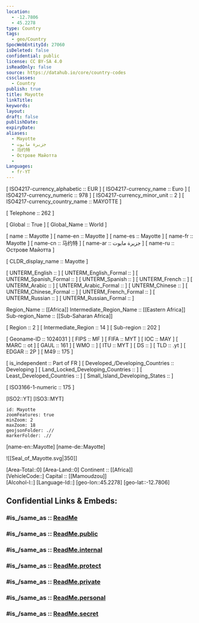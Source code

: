 ```yaml
---
location:
  - -12.7806
  - 45.2278
type: Country
tags:
  - geo/Country
SpocWebEntityId: 27060
isDeleted: false
confidential: public
license: CC BY-SA 4.0
isReadOnly: false
source: https://datahub.io/core/country-codes
cssclasses:
  - Country
publish: true
title: Mayotte
linkTitle:
keywords:
layout:
draft: false
publishDate:
expiryDate:
aliases:
  - Mayotte
  - جزيرة مايوت
  - 马约特
  - Острове Майотта
  - 
Languages:
  - fr-YT
---
```



[	ISO4217-currency_alphabetic	 :: EUR ] 
[	ISO4217-currency_name	 :: Euro ] 
[	ISO4217-currency_numeric	 :: 978 ] 
[	ISO4217-currency_minor_unit	 :: 2 ] 
[	ISO4217-currency_country_name	 :: MAYOTTE ] 

[	Telephone	 :: 262 ] 

[	Global	 :: True ] 
[	Global_Name	 :: World ] 

[	name	 :: Mayotte ] 
[	name-en	 :: Mayotte ] 
[	name-es	 :: Mayotte ] 
[	name-fr	 :: Mayotte ] 
[	name-cn	 :: 马约特 ] 
[	name-ar	 :: جزيرة مايوت ] 
[	name-ru	 :: Острове Майотта ] 

[	CLDR_display_name	 :: Mayotte ] 

[	UNTERM_English	 ::  ] 
[	UNTERM_English_Formal	 ::  ] 
[	UNTERM_Spanish_Formal	 ::  ] 
[	UNTERM_Spanish	 ::  ] 
[	UNTERM_French	 ::  ] 
[	UNTERM_Arabic	 ::  ] 
[	UNTERM_Arabic_Formal	 ::  ] 
[	UNTERM_Chinese	 ::  ] 
[	UNTERM_Chinese_Formal	 ::  ] 
[	UNTERM_French_Formal	 ::  ] 
[	UNTERM_Russian	 ::  ] 
[	UNTERM_Russian_Formal	 ::  ] 

Region_Name ::  [[Africa]] 
Intermediate_Region_Name ::  [[Eastern Africa]] 
Sub-region_Name ::  [[Sub-Saharan Africa]] 

[	Region	 :: 2 ] 
[	Intermediate_Region	 :: 14 ] 
[	Sub-region	 :: 202 ] 

[	Geoname-ID	 :: 1024031 ] 
[	FIPS	 :: MF ] 
[	FIFA	 :: MYT ] 
[	IOC	 :: MAY ] 
[	MARC	 :: ot ] 
[	GAUL	 :: 161 ] 
[	WMO	 ::  ] 
[	ITU	 :: MYT ] 
[	DS	 ::  ] 
[	TLD	 :: .yt ] 
[	EDGAR	 :: 2P ] 
[	M49	 :: 175 ] 

[	is_independent	 :: Part of FR ] 
[	Developed_/Developing_Countries	 :: Developing ] 
[	Land_Locked_Developing_Countries	 ::  ] 
[	Least_Developed_Countries	 ::  ] 
[	Small_Island_Developing_States	 ::  ] 

[	ISO3166-1-numeric	 :: 175 ] 



[ISO2::YT] 
[ISO3::MYT] 
```leaflet
id: Mayotte
zoomFeatures: true 
minZoom: 2 
maxZoom: 18
geojsonFolder: .//
markerFolder: .//
```

[name-en::Mayotte] 
[name-de::Mayotte] 

![[Seal_of_Mayotte.svg|350]] 

[Area-Total::0] 
[Area-Land::0] 
Continent :: [[Africa]]  
[VehicleCode::] 
Capital :: [[Mamoudzou]]  
[Alcohol-l::] 
[Language-Id::] 
[geo-lon::45.2278] 
[geo-lat::-12.7806] 


## Confidential Links & Embeds: 

### #is_/same_as :: [ReadMe](/_Standards/Earth/Continent/Africa/Africa~East/Mayotte/ReadMe.md) 

### #is_/same_as :: [ReadMe.public](/_public/Earth/Continent/Africa/Africa~East/Mayotte/ReadMe.public.md) 

### #is_/same_as :: [ReadMe.internal](/_internal/Earth/Continent/Africa/Africa~East/Mayotte/ReadMe.internal.md) 

### #is_/same_as :: [ReadMe.protect](/_protect/Earth/Continent/Africa/Africa~East/Mayotte/ReadMe.protect.md) 

### #is_/same_as :: [ReadMe.private](/_private/Earth/Continent/Africa/Africa~East/Mayotte/ReadMe.private.md) 

### #is_/same_as :: [ReadMe.personal](/_personal/Earth/Continent/Africa/Africa~East/Mayotte/ReadMe.personal.md) 

### #is_/same_as :: [ReadMe.secret](/_secret/Earth/Continent/Africa/Africa~East/Mayotte/ReadMe.secret.md)

